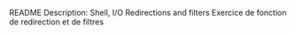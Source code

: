 README Description:
Shell, I/O Redirections and filters
Exercice de fonction de redirection et de filtres
